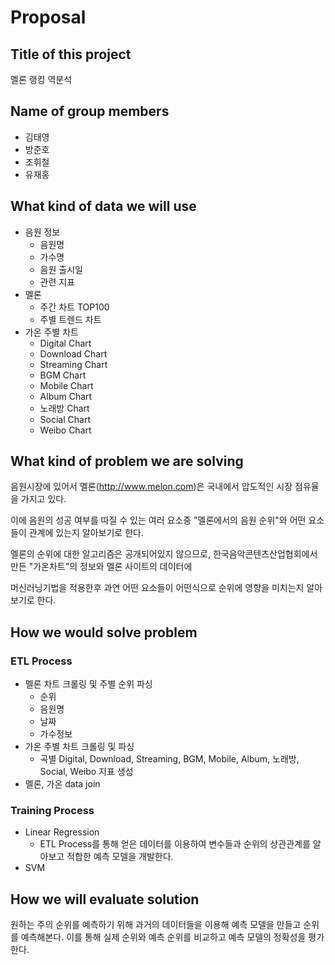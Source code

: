 # Proposal

## Title of this project

멜론 랭킹 역분석

## Name of group members

- 김태영
- 방준호
- 조휘철
- 유재홍

## What kind of data we will use

- 음원 정보
  - 음원명
  - 가수명
  - 음원 출시일
  - 관련 지표
- 멜론
  - 주간 차트 TOP100
  - 주별 트렌드 차트
- 가온 주별 차트
  - Digital Chart
  - Download Chart
  - Streaming Chart
  - BGM Chart
  - Mobile Chart
  - Album Chart
  - 노래방 Chart
  - Social Chart
  - Weibo Chart

## What kind of problem we are solving

음원시장에 있어서 멜론(http://www.melon.com)은 국내에서 압도적인 시장 점유율을 가지고 있다.

이에 음원의 성공 여부를 따질 수 있는 여러 요소중 "멜론에서의 음원 순위"와 어떤 요소들이 관계에 있는지 알아보기로 한다.

멜론의 순위에 대한 알고리즘은 공개되어있지 않으므로, 한국음악콘텐츠산업협회에서 만든 "가온차트"의 정보와 멜론 사이트의 데이터에

머신러닝기법을 적용한후 과연 어떤 요소들이 어떤식으로 순위에 영향을 미치는지 알아보기로 한다.

## How we would solve problem

### ETL Process

- 멜론 차트 크롤링 및 주별 순위 파싱
  - 순위
  - 음원명
  - 날짜
  - 가수정보
- 가온 주별 차트 크롤링 및 파싱
  - 곡별 Digital, Download, Streaming, BGM, Mobile, Album, 노래방, Social, Weibo 지표 생성
- 멜론, 가온 data join

### Training Process

- Linear Regression
   - ETL Process를 통해 얻은 데이터를 이용하여 변수들과 순위의 상관관계를 알아보고 적합한 예측 모델을 개발한다.
- SVM
 
## How we will evaluate solution

원하는 주의 순위를 예측하기 위해 과거의 데이터들을 이용해 예측 모델을 만들고 순위를 예측해본다. 이를 통해 실제 순위와 예측 순위를 비교하고 예측 모델의 정확성을 평가한다.